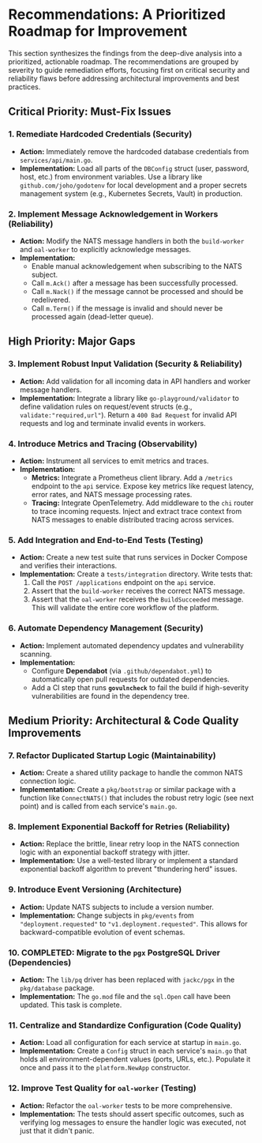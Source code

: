 # Recommendations: A Prioritized Roadmap for Improvement

This section synthesizes the findings from the deep-dive analysis into a prioritized, actionable roadmap. The recommendations are grouped by severity to guide remediation efforts, focusing first on critical security and reliability flaws before addressing architectural improvements and best practices.

## Critical Priority: Must-Fix Issues

### 1. Remediate Hardcoded Credentials (Security)
-   **Action:** Immediately remove the hardcoded database credentials from `services/api/main.go`.
-   **Implementation:** Load all parts of the `DBConfig` struct (user, password, host, etc.) from environment variables. Use a library like `github.com/joho/godotenv` for local development and a proper secrets management system (e.g., Kubernetes Secrets, Vault) in production.

### 2. Implement Message Acknowledgement in Workers (Reliability)
-   **Action:** Modify the NATS message handlers in both the `build-worker` and `oal-worker` to explicitly acknowledge messages.
-   **Implementation:**
    -   Enable manual acknowledgement when subscribing to the NATS subject.
    -   Call `m.Ack()` after a message has been successfully processed.
    -   Call `m.Nack()` if the message cannot be processed and should be redelivered.
    -   Call `m.Term()` if the message is invalid and should never be processed again (dead-letter queue).

## High Priority: Major Gaps

### 3. Implement Robust Input Validation (Security & Reliability)
-   **Action:** Add validation for all incoming data in API handlers and worker message handlers.
-   **Implementation:** Integrate a library like `go-playground/validator` to define validation rules on request/event structs (e.g., `validate:"required,url"`). Return a `400 Bad Request` for invalid API requests and log and terminate invalid events in workers.

### 4. Introduce Metrics and Tracing (Observability)
-   **Action:** Instrument all services to emit metrics and traces.
-   **Implementation:**
    -   **Metrics:** Integrate a Prometheus client library. Add a `/metrics` endpoint to the `api` service. Expose key metrics like request latency, error rates, and NATS message processing rates.
    -   **Tracing:** Integrate OpenTelemetry. Add middleware to the `chi` router to trace incoming requests. Inject and extract trace context from NATS messages to enable distributed tracing across services.

### 5. Add Integration and End-to-End Tests (Testing)
-   **Action:** Create a new test suite that runs services in Docker Compose and verifies their interactions.
-   **Implementation:** Create a `tests/integration` directory. Write tests that:
    1.  Call the `POST /applications` endpoint on the `api` service.
    2.  Assert that the `build-worker` receives the correct NATS message.
    3.  Assert that the `oal-worker` receives the `BuildSucceeded` message.
    This will validate the entire core workflow of the platform.

### 6. Automate Dependency Management (Security)
-   **Action:** Implement automated dependency updates and vulnerability scanning.
-   **Implementation:**
    -   Configure **Dependabot** (via `.github/dependabot.yml`) to automatically open pull requests for outdated dependencies.
    -   Add a CI step that runs **`govulncheck`** to fail the build if high-severity vulnerabilities are found in the dependency tree.

## Medium Priority: Architectural & Code Quality Improvements

### 7. Refactor Duplicated Startup Logic (Maintainability)
-   **Action:** Create a shared utility package to handle the common NATS connection logic.
-   **Implementation:** Create a `pkg/bootstrap` or similar package with a function like `ConnectNATS()` that includes the robust retry logic (see next point) and is called from each service's `main.go`.

### 8. Implement Exponential Backoff for Retries (Reliability)
-   **Action:** Replace the brittle, linear retry loop in the NATS connection logic with an exponential backoff strategy with jitter.
-   **Implementation:** Use a well-tested library or implement a standard exponential backoff algorithm to prevent "thundering herd" issues.

### 9. Introduce Event Versioning (Architecture)
-   **Action:** Update NATS subjects to include a version number.
-   **Implementation:** Change subjects in `pkg/events` from `"deployment.requested"` to `"v1.deployment.requested"`. This allows for backward-compatible evolution of event schemas.

### 10. COMPLETED: Migrate to the `pgx` PostgreSQL Driver (Dependencies)
-   **Action:** The `lib/pq` driver has been replaced with `jackc/pgx` in the `pkg/database` package.
-   **Implementation:** The `go.mod` file and the `sql.Open` call have been updated. This task is complete.

### 11. Centralize and Standardize Configuration (Code Quality)
-   **Action:** Load all configuration for each service at startup in `main.go`.
-   **Implementation:** Create a `Config` struct in each service's `main.go` that holds all environment-dependent values (ports, URLs, etc.). Populate it once and pass it to the `platform.NewApp` constructor.

### 12. Improve Test Quality for `oal-worker` (Testing)
-   **Action:** Refactor the `oal-worker` tests to be more comprehensive.
-   **Implementation:** The tests should assert specific outcomes, such as verifying log messages to ensure the handler logic was executed, not just that it didn't panic.